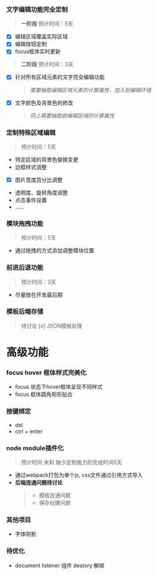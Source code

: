 ### 文字编辑功能完全定制

> **一阶段**
> 预计时间：5天

+ [x] 编辑区域覆盖实际区域
+ [x] 编辑按钮定制
+ [x] focus框体实时更新

> **二阶段**
> 预计时间：3天

+ [x] 针对所有区域元素的文字完全编辑功能

    > *需要抽取编辑区域元素的计算属性，加入到编辑环境*

+ [x] 文字颜色及背景色的修改

    > *同上需要抽取欲编辑区域的计算属性*

### 定制特殊区域编辑
> 预计时间：5天

+ 特定区域的背景色替换变更
+ 边框样式调整
+ [x] 图片宽度百分比调整
+ 透明度、旋转角度调整
+ 点击事件设置
+ ……

### 模块拖拽功能
> 预计时间：5天

+ 通过拖拽的方式添加调整模块位置

### 前进后退功能
> 预计时间：3天

+ 尽量放在开发最后期




### 模板后端存储
> 待讨论
[x] JSON模板处理


# 高级功能

### focus hover 框体样式完美化

+ focus 状态下hover框体呈现不同样式
+ focus 框体圆角矩形贴合

### 按键绑定

+ del
+ ctrl + enter

### node module插件化
> 预计时间 未知
    缺少定制能力的完成时间5天

+ 通过webpack打包为单个js, css文件通过引用方式导入
+ **后端连通问题待讨论**
    > + 模板连通问题
    > + 保存创建问题

### 其他项目

+ 字体阴影

### 待优化

+ document listener 组件 destory 解绑

